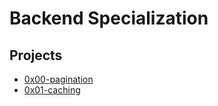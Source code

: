 # Backend Specialization

## Projects

* [0x00-pagination](0x00-pagination)
* [0x01-caching](0x01-caching)
